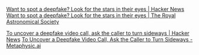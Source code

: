 
[Want to spot a deepfake? Look for the stars in their eyes | Hacker News](https://news.ycombinator.com/item?id=40995955)
[Want to spot a deepfake? Look for the stars in their eyes | The Royal Astronomical Society](https://ras.ac.uk/news-and-press/news/want-spot-deepfake-look-stars-their-eyes)

[To uncover a deepfake video call, ask the caller to turn sideways | Hacker News](https://news.ycombinator.com/item?id=32384653)
[To Uncover a Deepfake Video Call, Ask the Caller to Turn Sideways - Metaphysic.ai](https://web.archive.org/web/20220808123420/https://metaphysic.ai/to-uncover-a-deepfake-video-call-ask-the-caller-to-turn-sideways/)
